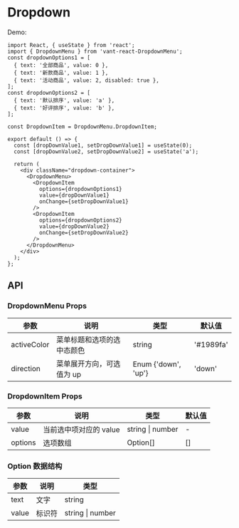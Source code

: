 # Dropdown

Demo:

```tsx
import React, { useState } from 'react';
import { DropdownMenu } from 'vant-react-DropdownMenu';
const dropdownOptions1 = [
  { text: '全部商品', value: 0 },
  { text: '新款商品', value: 1 },
  { text: '活动商品', value: 2, disabled: true },
];
const dropdownOptions2 = [
  { text: '默认排序', value: 'a' },
  { text: '好评排序', value: 'b' },
];

const DropdownItem = DropdownMenu.DropdownItem;

export default () => {
  const [dropDownValue1, setDropDownValue1] = useState(0);
  const [dropDownValue2, setDropDownValue2] = useState('a');

  return (
    <div className="dropdown-container">
      <DropdownMenu>
        <DropdownItem
          options={dropdownOptions1}
          value={dropDownValue1}
          onChange={setDropDownValue1}
        />
        <DropdownItem
          options={dropdownOptions2}
          value={dropDownValue2}
          onChange={setDropDownValue2}
        />
      </DropdownMenu>
    </div>
  );
};
```

## API

### DropdownMenu Props

| 参数        | 说明                       | 类型                | 默认值    |
| ----------- | -------------------------- | ------------------- | --------- |
| activeColor | 菜单标题和选项的选中态颜色 | string              | '#1989fa' |
| direction   | 菜单展开方向，可选值为 up  | Enum {'down', 'up'} | 'down'    |

### DropdownItem Props

| 参数    | 说明                   | 类型                 | 默认值 |
| ------- | ---------------------- | -------------------- | ------ |
| value   | 当前选中项对应的 value | string &#124; number | -      |
| options | 选项数组               | Option[]             | []     |

### Option 数据结构

| 参数  | 说明   | 类型                 |
| ----- | ------ | -------------------- |
| text  | 文字   | string               |
| value | 标识符 | string &#124; number |
